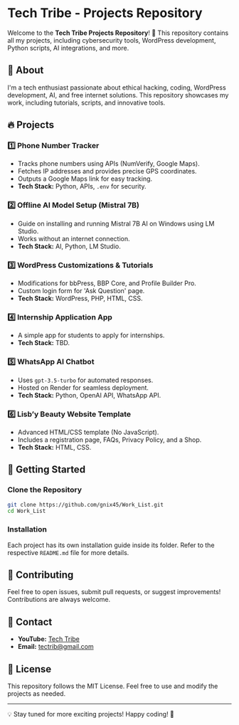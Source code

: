 # Tech Tribe - Projects Repository

Welcome to the **Tech Tribe Projects Repository**! 🚀 This repository contains all my projects, including cybersecurity tools, WordPress development, Python scripts, AI integrations, and more.

## 📌 About
I'm a tech enthusiast passionate about ethical hacking, coding, WordPress development, AI, and free internet solutions. This repository showcases my work, including tutorials, scripts, and innovative tools.

## 🔥 Projects
### 1️⃣ **Phone Number Tracker**
- Tracks phone numbers using APIs (NumVerify, Google Maps).
- Fetches IP addresses and provides precise GPS coordinates.
- Outputs a Google Maps link for easy tracking.
- **Tech Stack:** Python, APIs, `.env` for security.

### 2️⃣ **Offline AI Model Setup (Mistral 7B)**
- Guide on installing and running Mistral 7B AI on Windows using LM Studio.
- Works without an internet connection.
- **Tech Stack:** AI, Python, LM Studio.

### 3️⃣ **WordPress Customizations & Tutorials**
- Modifications for bbPress, BBP Core, and Profile Builder Pro.
- Custom login form for 'Ask Question' page.
- **Tech Stack:** WordPress, PHP, HTML, CSS.

### 4️⃣ **Internship Application App**
- A simple app for students to apply for internships.
- **Tech Stack:** TBD.

### 5️⃣ **WhatsApp AI Chatbot**
- Uses `gpt-3.5-turbo` for automated responses.
- Hosted on Render for seamless deployment.
- **Tech Stack:** Python, OpenAI API, WhatsApp API.

### 6️⃣ **Lisb’y Beauty Website Template**
- Advanced HTML/CSS template (No JavaScript).
- Includes a registration page, FAQs, Privacy Policy, and a Shop.
- **Tech Stack:** HTML, CSS.

## 🚀 Getting Started
### Clone the Repository
```sh
git clone https://github.com/gnix45/Work_List.git
cd Work_List
```

### Installation
Each project has its own installation guide inside its folder. Refer to the respective `README.md` file for more details.

## 🤝 Contributing
Feel free to open issues, submit pull requests, or suggest improvements! Contributions are always welcome.

## 📧 Contact
- **YouTube:** [Tech Tribe](https://www.youtube.com/channel/techtrib)
- **Email:** tectrib@gmail.com

## 📝 License
This repository follows the MIT License. Feel free to use and modify the projects as needed.

---
💡 Stay tuned for more exciting projects! Happy coding! 🎯
